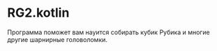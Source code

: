 # RG2.kotlin
Программа поможет вам науится собирать кубик Рубика и многие другие шарнирные головоломки.
